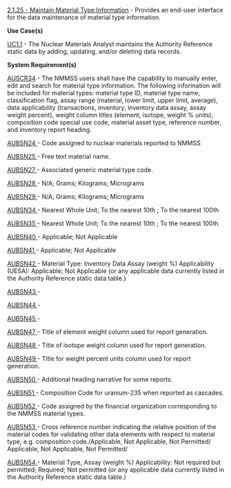 <a href="https://dev.azure.com/Link-Technologies/NMMSS%20Requirements/_workitems/edit/113/" target="_blank">2.1.25 - Maintain Material Type Information</a> - Provides an end-user interface for the data maintenance of material type information.


**Use Case(s)**

<a href="https://dev.azure.com/Link-Technologies/NMMSS%20Requirements/_workitems/edit/10/" target="_blank">UC1.1</a> - The Nuclear Materials Analyst maintains the Authority Reference static data by adding, updating, and/or deleting data records.

**System Requirement(s)**

<a href="https://dev.azure.com/Link-Technologies/NMMSS%20Requirements/_workitems/edit/389/" target="_blank">AUSCR34</a>  - The NMMSS users shall have the capability to manually enter, edit and search for material type information. The following information will be included for material types: material type ID, material type name, classification flag, assay range (material, lower limit, upper limit, average), data applicability (transactions, inventory, inventory data assay, assay weight percent), weight column titles (element, isotope, weight % units), composition code special use code, material asset type, reference number, and inventory report heading.

<a href="https://dev.azure.com/Link-Technologies/NMMSS%20Requirements/_workitems/edit/390/" target="_blank">AUBSN24 </a> - Code assigned to nuclear materials reported to NMMSS

<a href="https://dev.azure.com/Link-Technologies/NMMSS%20Requirements/_workitems/edit/391/" target="_blank">AUBSN25 </a> - Free text material name.

<a href="https://dev.azure.com/Link-Technologies/NMMSS%20Requirements/_workitems/edit/392/" target="_blank">AUBSN27 </a> - Associated generic material type code.


<a href="https://dev.azure.com/Link-Technologies/NMMSS%20Requirements/_workitems/edit/393/" target="_blank">AUBSN28 </a> - N/A; Grams; Kilograms; Micrograms

<a href="https://dev.azure.com/Link-Technologies/NMMSS%20Requirements/_workitems/edit/394/" target="_blank">AUBSN29 </a> - N/A; Grams; Kilograms; Micrograms


<a href="https://dev.azure.com/Link-Technologies/NMMSS%20Requirements/_workitems/edit/395/" target="_blank">AUBSN34 </a> - Nearest Whole Unit; To the nearest 10th ; To the nearest 100th

<a href="https://dev.azure.com/Link-Technologies/NMMSS%20Requirements/_workitems/edit/396/" target="_blank">AUBSN35 </a> - Nearest Whole Unit; To the nearest 10th ; To the nearest 100th


<a href="https://dev.azure.com/Link-Technologies/NMMSS%20Requirements/_workitems/edit/397/" target="_blank">AUBSN40 </a> - Applicable; Not Applicable

<a href="https://dev.azure.com/Link-Technologies/NMMSS%20Requirements/_workitems/edit/398/" target="_blank">AUBSN41 </a> - Applicable; Not Applicable

<a href="https://dev.azure.com/Link-Technologies/NMMSS%20Requirements/_workitems/edit/399/" target="_blank">AUBSN42 </a> - Material Type: Inventory Data Assay (weight %) Applicability (UESA): Applicable; Not Applicable (or any applicable data currently listed in the Authority Reference static data table.)


<a href="https://dev.azure.com/Link-Technologies/NMMSS%20Requirements/_workitems/edit/400/" target="_blank">AUBSN43 </a> - 

<a href="https://dev.azure.com/Link-Technologies/NMMSS%20Requirements/_workitems/edit/401/" target="_blank">AUBSN44 </a> - 

<a href="https://dev.azure.com/Link-Technologies/NMMSS%20Requirements/_workitems/edit/402/" target="_blank">AUBSN45 </a> - 

<a href="https://dev.azure.com/Link-Technologies/NMMSS%20Requirements/_workitems/edit/403/" target="_blank">AUBSN47 </a> - Title of element weight column used for report generation.

<a href="https://dev.azure.com/Link-Technologies/NMMSS%20Requirements/_workitems/edit/404/" target="_blank">AUBSN48 </a> - Title of isotope weight column used for report generation.

<a href="https://dev.azure.com/Link-Technologies/NMMSS%20Requirements/_workitems/edit/405/" target="_blank">AUBSN49 </a> - Title for weight percent units column used for report generation. 

<a href="https://dev.azure.com/Link-Technologies/NMMSS%20Requirements/_workitems/edit/406/" target="_blank">AUBSN50 </a> - Additional heading narrative for some reports. 

<a href="https://dev.azure.com/Link-Technologies/NMMSS%20Requirements/_workitems/edit/407/" target="_blank">AUBSN51 </a> - Composition Code for uranium-235 when reported as cascades.

<a href="https://dev.azure.com/Link-Technologies/NMMSS%20Requirements/_workitems/edit/408/" target="_blank">AUBSN52 </a> - Code assigned by the financial organization corresponding to the NMMSS material types.


<a href="https://dev.azure.com/Link-Technologies/NMMSS%20Requirements/_workitems/edit/409/" target="_blank">AUBSN53 </a>  - Cross reference number indicating the relative position of the material codes for validating other data elements with respect to material type, e.g. composition code./Applicable, Not Applicable, Not Permitted/ Applicable, Not Applicable, Not Permitted/

<a href="https://dev.azure.com/Link-Technologies/NMMSS%20Requirements/_workitems/edit/410/" target="_blank">AUBSN54 </a> - Material Type, Assay (weight %) Applicability: Not required but permitted; Required; Not permitted (or any applicable data currently listed in the Authority Reference static data table.)


